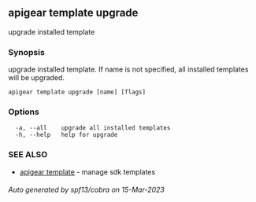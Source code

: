 ## apigear template upgrade

upgrade installed template

### Synopsis

upgrade installed template. If name is not specified, all installed templates will be upgraded.

```
apigear template upgrade [name] [flags]
```

### Options

```
  -a, --all    upgrade all installed templates
  -h, --help   help for upgrade
```

### SEE ALSO

* [apigear template](apigear_template.md)	 - manage sdk templates

###### Auto generated by spf13/cobra on 15-Mar-2023
